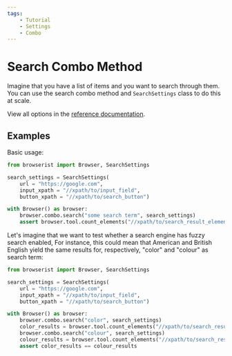```yaml
---
tags:
    - Tutorial
    - Settings
    - Combo
---
```


# Search Combo Method
Imagine that you have a list of items and you want to search through them. You can use the search combo method and `SearchSettings` class to do this at scale.

View all options in the [reference documentation](../../reference/browser/combo/search.md#searchsettings).

## Examples
Basic usage:

```python title="" linenums="1"
from browserist import Browser, SearchSettings

search_settings = SearchSettings(
    url = "https://google.com",
    input_xpath = "//xpath/to/input_field",
    button_xpath = "//xpath/to/search_button")

with Browser() as browser:
    browser.combo.search("some search term", search_settings)
    assert browser.tool.count_elements("//xpath/to/search_result_elements") > 0
```

Let's imagine that we want to test whether a search engine has fuzzy search enabled, For instance, this could mean that American and British English yield the same results for, respectively, "color" and "colour" as search term:

```python title="" linenums="1"
from browserist import Browser, SearchSettings

search_settings = SearchSettings(
    url = "https://google.com",
    input_xpath = "//xpath/to/input_field",
    button_xpath = "//xpath/to/search_button")

with Browser() as browser:
    browser.combo.search("color", search_settings)
    color_results = browser.tool.count_elements("//xpath/to/search_result_elements")
    browser.combo.search("colour", search_settings)
    colour_results = browser.tool.count_elements("//xpath/to/search_result_elements")
    assert color_results == colour_results
```

